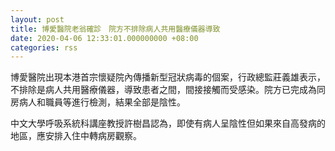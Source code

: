 ```yaml
---
layout: post
title: 博愛醫院老翁確診　院方不排除病人共用醫療儀器導致
date: 2020-04-06 12:33:01.000000000 +08:00
categories: rss
---
```


博愛醫院出現本港首宗懷疑院內傳播新型冠狀病毒的個案，行政總監莊義雄表示，不排除是病人共用醫療儀器，導致患者之間，間接接觸而受感染。院方已完成為同房病人和職員等進行檢測，結果全部是陰性。

中文大學呼吸系統科講座教授許樹昌認為，即使有病人呈陰性但如果來自高發病的地區，應安排入住中轉病房觀察。
